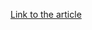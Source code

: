 [Link to the article](https://cybersecuritynews.com/badbox-botnet-infected-over-190000-android-devices/)
